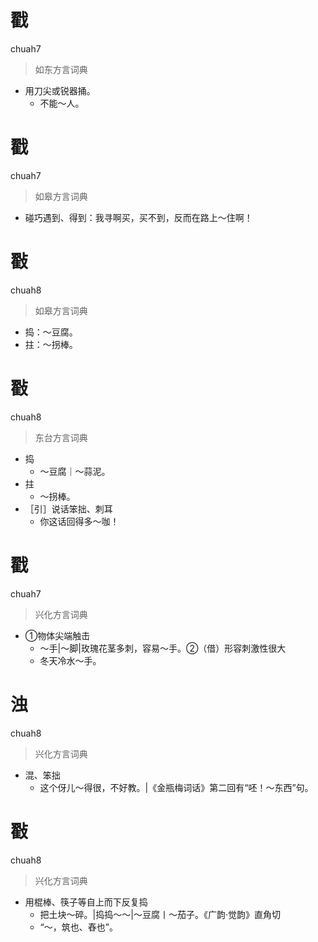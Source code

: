 # 戳
chuah7
> 如东方言词典
- 用刀尖或锐器捅。
  - 不能～人。

# 戳
chuah7
> 如皋方言词典
- 碰巧遇到、得到：我寻啊买，买不到，反而在路上～住啊！

# 㪬
chuah8
> 如皋方言词典
- 捣：～豆腐。
- 拄：～拐棒。

# 㪬
chuah8
> 东台方言词典
- 捣
  - ～豆腐｜～蒜泥。
- 拄
  - ～拐棒。
- ［引］说话笨拙、刺耳
  - 你这话回得多～咖！

# 戳
chuah7
> 兴化方言词典
- ①物体尖端触击
  - ～手|～脚|玫瑰花茎多刺，容易～手。②（借）形容刺激性很大
  - 冬天冷水～手。

# 浊
chuah8
> 兴化方言词典
- 混、笨拙
  - 这个伢儿～得很，不好教。|《金瓶梅词话》第二回有“呸！～东西”句。

# 㪬
chuah8
> 兴化方言词典
- 用棍棒、筷子等自上而下反复捣
  - 把土块～碎。|捣捣～～|～豆腐丨～茄子。《广韵·觉韵》直角切
  - “～，筑也、舂也”。

